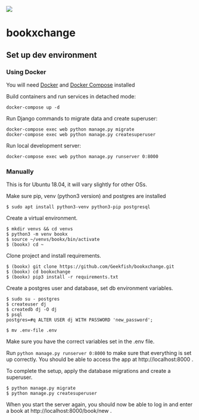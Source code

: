 ![](https://travis-ci.com/katjad/bookxchange.svg?branch=master)

# bookxchange

## Set up dev environment


### Using Docker

You will need [Docker](https://docs.docker.com/install/) and [Docker Compose](https://docs.docker.com/compose/install/) installed


Build containers and run services in detached mode:     

```
docker-compose up -d
```

Run Django commands to migrate data and create superuser:
```
docker-compose exec web python manage.py migrate
docker-compose exec web python manage.py createsuperuser

```

Run local development server:
```
docker-compose exec web python manage.py runserver 0:8000
```


### Manually 

This is for Ubuntu 18.04, it will vary slightly for other OSs.     

Make sure pip, venv (python3 version) and postgres are installed

```
$ sudo apt install python3-venv python3-pip postgresql
```

Create a virtual environment.
```
$ mkdir venvs && cd venvs
$ python3 -m venv bookx
$ source ~/venvs/bookx/bin/activate
$ (bookx) cd ~
```

Clone project and install requirements.

```
$ (bookx) git clone https://github.com/Geekfish/bookxchange.git
$ (bookx) cd bookxchange 
$ (bookx) pip3 install -r requirements.txt
```

Create a postgres user and database, set db environment variables.
```
$ sudo su - postgres
$ createuser dj
$ createdb dj -O dj
$ psql
postgres=#q ALTER USER dj WITH PASSWORD 'new_password';

$ mv .env-file .env
```
Make sure you have the correct variables set in the .env file. 

Run ```python manage.py runserver 0:8000``` to make sure that everything is set up correctly. You should be able to access the app at http://localhost:8000 .

To complete the setup, apply the database migrations and create a superuser.
```
$ python manage.py migrate
$ python manage.py createsuperuser
```
When you start the server again, you should now be able to log in and enter a book at http://localhost:8000/book/new .
